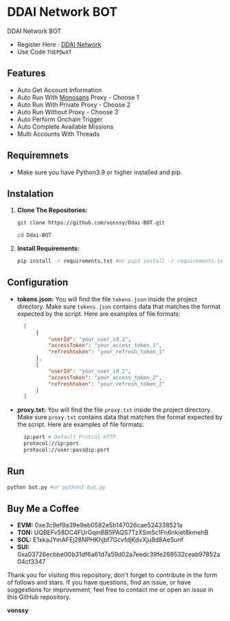 # DDAI Network BOT
DDAI Network BOT

- Register Here : [DDAI Network](https://app.ddai.network/register?ref=TUEPDwXT)
- Use Code `TUEPDwXT`

## Features

  - Auto Get Account Information
  - Auto Run With [Monosans](https://raw.githubusercontent.com/monosans/proxy-list/main/proxies/all.txt) Proxy - Choose 1
  - Auto Run With Private Proxy - Choose 2
  - Auto Run Without Proxy - Choose 3
  - Auto Perform Onchain Trigger
  - Auto Complete Available Missions
  - Multi Accounts With Threads

## Requiremnets

- Make sure you have Python3.9 or higher installed and pip.

## Instalation

1. **Clone The Repositories:**
   ```bash
   git clone https://github.com/vonssy/Ddai-BOT.git
   ```
   ```bash
   cd Ddai-BOT
   ```

2. **Install Requirements:**
   ```bash
   pip install -r requirements.txt #or pip3 install -r requirements.txt
   ```

## Configuration

- **tokens.json:** You will find the file `tokens.json` inside the project directory. Make sure `tokens.json` contains data that matches the format expected by the script. Here are examples of file formats:
  ```json
    [
        {
            "userId": "your_user_id_1",
            "accessToken": "your_access_token_1",
            "refreshtoken": "your_refresh_token_1"
        },
        {
            "userId": "your_user_id_2",
            "accessToken": "your_access_token_2",
            "refreshtoken": "your_refresh_token_2"
        }
    ]
  ```

- **proxy.txt:** You will find the file `proxy.txt` inside the project directory. Make sure `proxy.txt` contains data that matches the format expected by the script. Here are examples of file formats:
  ```bash
    ip:port # Default Protcol HTTP.
    protocol://ip:port
    protocol://user:pass@ip:port
  ```

## Run

```bash
python bot.py #or python3 bot.py
```

## Buy Me a Coffee

- **EVM:** 0xe3c9ef9a39e9eb0582e5b147026cae524338521a
- **TON:** UQBEFv58DC4FUrGqinBB5PAQS7TzXSm5c1Fn6nkiet8kmehB
- **SOL:** E1xkaJYmAFEj28NPHKhjbf7GcvfdjKdvXju8d8AeSunf
- **SUI:** 0xa03726ecbbe00b31df6a61d7a59d02a7eedc39fe269532ceab97852a04cf3347

Thank you for visiting this repository, don't forget to contribute in the form of follows and stars.
If you have questions, find an issue, or have suggestions for improvement, feel free to contact me or open an *issue* in this GitHub repository.

**vonssy**